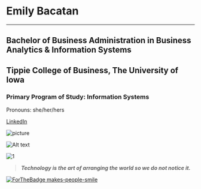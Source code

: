 # Emily Bacatan
 - - - - 
## Bachelor of Business Administration in Business Analytics & Information Systems
## Tippie College of Business, The University of Iowa
### Primary Program of Study: Information Systems
Pronouns: she/her/hers

[LinkedIn](https://www.linkedin.com/in/emily-bacatan/)

![picture](https://www.linkedin.com/nav_logo)

![Alt text](http://octodex.github.com/images/stormtroopocat.jpg "The Stormtroopocat")

![1](https://github-readme-stats.vercel.app/api/top-langs/?username=msbacatan&theme=blue-green)

> ***Technology is the art of arranging the world so we do not notice it.***

[![ForTheBadge makes-people-smile](http://ForTheBadge.com/images/badges/makes-people-smile.svg)](https://GitHub.com/msbacatan/)

<!--
**msbacatan/msbacatan** is a ✨ _special_ ✨ repository because its `README.md` (this file) appears on your GitHub profile.

Here are some ideas to get you started:

- 🔭 I’m currently working on ...
- 🌱 I’m currently learning ...
- 👯 I’m looking to collaborate on ...
- 🤔 I’m looking for help with ...
- 💬 Ask me about ...
- 📫 How to reach me: ...
- 😄 Pronouns: ...
- ⚡ Fun fact: ...
-->
